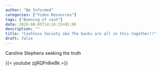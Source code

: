 ```yaml
---
author: "Be Informed"
categories: ["Video Resources"]
tags: ["Banning of cash"]
date: 2020-08-05T14:24:23+01:00
description: ""
title: "Cashless Society aka The banks are all in this together!!"
draft: false
---
```


 Caroline Stephens seeking the truth

{{< youtube zjjRQFn8wBk >}}